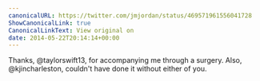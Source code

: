 ```yaml
---
canonicalURL: https://twitter.com/jmjordan/status/469571961556041728
ShowCanonicalLink: true
CanonicalLinkText: View original on
date: 2014-05-22T20:14:14+00:00
---
```

Thanks, @taylorswift13, for accompanying me through a surgery. Also, @kjincharleston, couldn't have done it without either of you.